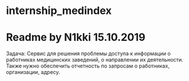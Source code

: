 # internship_medindex
# Readme by N1kki 15.10.2019

Задача:
Сервис для решения проблемы доступа к информации о работниках медицинских заведений, о направлении их деятельности. Также нужно обеспечить отчетность по запросам о работниках, организации, адресу.
